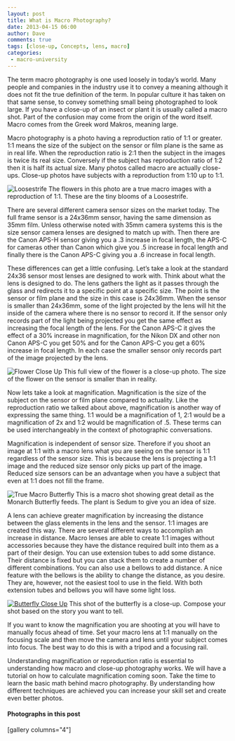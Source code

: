 ```yaml
---
layout: post
title: What is Macro Photography?
date: 2013-04-15 06:00
author: Dave
comments: true
tags: [close-up, Concepts, lens, macro]
categories:
 - macro-university
---
```

The term macro photography is one used loosely in today’s world.  Many people and companies in the industry use it to convey a meaning although it does not fit the true definition of the term.  In popular culture it has taken on that same sense, to convey something small being photographed to look large.  If you have a close-up of an insect or plant it is usually called a macro shot. Part of the confusion may come from the origin of the word itself.  Macro comes from the Greek word Makros, meaning large.   

Macro photography is a photo having a reproduction ratio of 1:1 or greater. 1:1 means the size of the subject on the sensor or film plane is the same as in real life.  When the reproduction ratio is 2:1 then the subject in the images is twice its real size.  Conversely if the subject has reproduction ratio of 1:2 then it is half its actual size.  Many photos called macro are actually close-ups.  Close-up photos have subjects with a reproduction from 1:10 up to 1:1. 

<p class="post-image"><img src="http://thecloseupproject.com/wp-content/uploads/2013/04/loosestrife.jpg" alt="Loosestrife" /> The flowers in this photo are a true macro images with a reproduction of 1:1.  These are the tiny blooms of a Loosestrife.<br /></p>

There are several different camera sensor sizes on the market today.  The full frame sensor is a 24x36mm sensor, having the same dimension as 35mm film.  Unless otherwise noted with 35mm camera systems this is the size sensor camera lenses are designed to match up with.  Then there are the Canon APS-H sensor giving you a .3 increase in focal length, the APS-C for cameras other than Canon which give you .5 increase in focal length and finally there is the Canon APS-C giving you a .6 increase in focal length.

These differences can get a little confusing.  Let’s take a look at the standard 24x36 sensor most lenses are designed to work with.  Think about what the lens is designed to do.  The lens gathers the light as it passes through the glass and redirects it to a specific point at a specific size.  The point is the sensor or film plane and the size in this case is 24x36mm.  When the sensor is smaller than 24x36mm, some of the light projected by the lens will hit the inside of the camera where there is no sensor to record it.  If the sensor only records part of the light being projected you get the same effect as increasing the focal length of the lens.  For the Canon APS-C it gives the effect of a 30% increase in magnification, for the Nikon DX and other non Canon APS-C you get 50% and for the Canon APS-C you get a 60% increase in focal length.  In each case the smaller sensor only records part of the image projected by the lens. 

<p class="post-image"><img src="http://thecloseupproject.com/wp-content/uploads/2013/04/closeupflower.jpg" alt="Flower Close Up" /> This full view of the flower is a close-up photo.  The size of the flower on the sensor is smaller than in reality.<br /></p>

Now lets take a look at magnification.  Magnification is the size of the subject on the sensor or film plane compared to actuality.  Like the reproduction ratio we talked about above, magnification is another way of expressing the same thing.  1:1 would be a magnification of 1, 2:1 would be a magnification of 2x and 1:2 would be magnification of .5.  These terms can be used interchangeably in the context of photographic conversations.

Magnification is independent of sensor size.  Therefore if you shoot an image at 1:1 with a macro lens what you are seeing on the sensor is 1:1 regardless of the sensor size.  This is because the lens is projecting a 1:1 image and the reduced size sensor only picks up part of the image.  Reduced size sensors can be an advantage when you have a subject that even at 1:1 does not fill the frame.

<p class="post-image"><img src="http://thecloseupproject.com/wp-content/uploads/2013/04/11butterfly.jpg" alt="True Macro Butterfly" /> This is a macro shot showing great detail as the Monarch Butterfly feeds.  The plant is Sedum to give you an idea of size.<br /></p>

A lens can achieve greater magnification by increasing the distance between the glass elements in the lens and the sensor.  1:1 images are created this way.  There are several different ways to accomplish an increase in distance.  Macro lenses are able to create 1:1 images without accessories because they have the distance required built into them as a part of their design.  You can use extension tubes to add some distance.  Their distance is fixed but you can stack them to create a number of different combinations.   You can also use a bellows to add distance.  A nice feature with the bellows is the ability to change the distance, as you desire.  They are, however, not the easiest tool to use in the field.  With both extension tubes and bellows you will have some light loss.

<p class="post-image"><a href="http://thecloseupproject.com/wp-content/uploads/2013/04/closeupbutterfly.jpg"><img src="http://thecloseupproject.com/wp-content/uploads/2013/04/closeupbutterfly.jpg" alt="Butterfly Close Up" /></a> This shot of the butterfly is a close-up.  Compose your shot based on the story you want to tell.<br /></p>

If you want to know the magnification you are shooting at you will have to manually focus ahead of time.  Set your macro lens at 1:1 manually on the focusing scale and then move the camera and lens until your subject comes into focus.  The best way to do this is with a tripod and a focusing rail.  

Understanding magnification or reproduction ratio is essential to understanding how macro and close-up photography works.  We will have a tutorial on how to calculate magnification coming soon.  Take the time to learn the basic math behind macro photography.  By understanding how different techniques are achieved you can increase your skill set and create even better photos.   
<h4>Photographs in this post</h4>
[gallery columns="4"]
